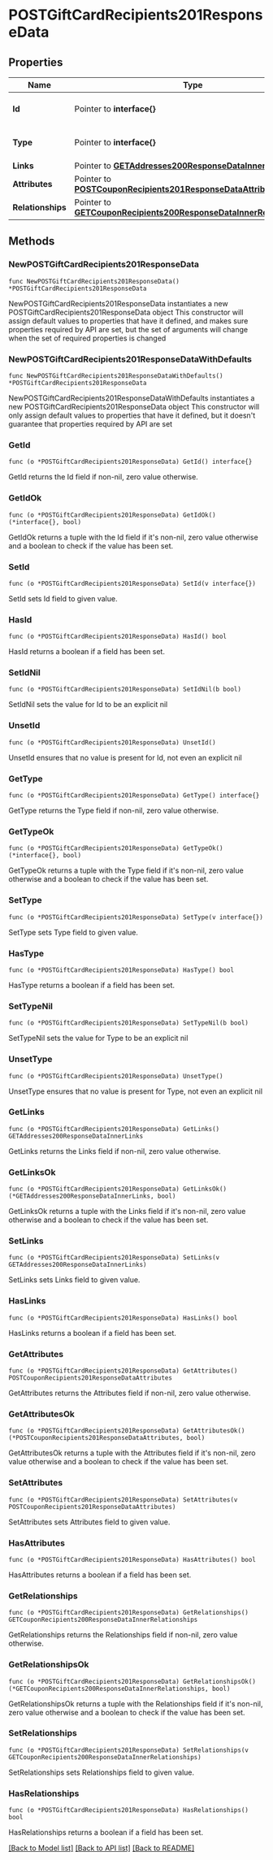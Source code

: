 # POSTGiftCardRecipients201ResponseData

## Properties

Name | Type | Description | Notes
------------ | ------------- | ------------- | -------------
**Id** | Pointer to **interface{}** | The resource&#39;s id | [optional] 
**Type** | Pointer to **interface{}** | The resource&#39;s type | [optional] 
**Links** | Pointer to [**GETAddresses200ResponseDataInnerLinks**](GETAddresses200ResponseDataInnerLinks.md) |  | [optional] 
**Attributes** | Pointer to [**POSTCouponRecipients201ResponseDataAttributes**](POSTCouponRecipients201ResponseDataAttributes.md) |  | [optional] 
**Relationships** | Pointer to [**GETCouponRecipients200ResponseDataInnerRelationships**](GETCouponRecipients200ResponseDataInnerRelationships.md) |  | [optional] 

## Methods

### NewPOSTGiftCardRecipients201ResponseData

`func NewPOSTGiftCardRecipients201ResponseData() *POSTGiftCardRecipients201ResponseData`

NewPOSTGiftCardRecipients201ResponseData instantiates a new POSTGiftCardRecipients201ResponseData object
This constructor will assign default values to properties that have it defined,
and makes sure properties required by API are set, but the set of arguments
will change when the set of required properties is changed

### NewPOSTGiftCardRecipients201ResponseDataWithDefaults

`func NewPOSTGiftCardRecipients201ResponseDataWithDefaults() *POSTGiftCardRecipients201ResponseData`

NewPOSTGiftCardRecipients201ResponseDataWithDefaults instantiates a new POSTGiftCardRecipients201ResponseData object
This constructor will only assign default values to properties that have it defined,
but it doesn't guarantee that properties required by API are set

### GetId

`func (o *POSTGiftCardRecipients201ResponseData) GetId() interface{}`

GetId returns the Id field if non-nil, zero value otherwise.

### GetIdOk

`func (o *POSTGiftCardRecipients201ResponseData) GetIdOk() (*interface{}, bool)`

GetIdOk returns a tuple with the Id field if it's non-nil, zero value otherwise
and a boolean to check if the value has been set.

### SetId

`func (o *POSTGiftCardRecipients201ResponseData) SetId(v interface{})`

SetId sets Id field to given value.

### HasId

`func (o *POSTGiftCardRecipients201ResponseData) HasId() bool`

HasId returns a boolean if a field has been set.

### SetIdNil

`func (o *POSTGiftCardRecipients201ResponseData) SetIdNil(b bool)`

 SetIdNil sets the value for Id to be an explicit nil

### UnsetId
`func (o *POSTGiftCardRecipients201ResponseData) UnsetId()`

UnsetId ensures that no value is present for Id, not even an explicit nil
### GetType

`func (o *POSTGiftCardRecipients201ResponseData) GetType() interface{}`

GetType returns the Type field if non-nil, zero value otherwise.

### GetTypeOk

`func (o *POSTGiftCardRecipients201ResponseData) GetTypeOk() (*interface{}, bool)`

GetTypeOk returns a tuple with the Type field if it's non-nil, zero value otherwise
and a boolean to check if the value has been set.

### SetType

`func (o *POSTGiftCardRecipients201ResponseData) SetType(v interface{})`

SetType sets Type field to given value.

### HasType

`func (o *POSTGiftCardRecipients201ResponseData) HasType() bool`

HasType returns a boolean if a field has been set.

### SetTypeNil

`func (o *POSTGiftCardRecipients201ResponseData) SetTypeNil(b bool)`

 SetTypeNil sets the value for Type to be an explicit nil

### UnsetType
`func (o *POSTGiftCardRecipients201ResponseData) UnsetType()`

UnsetType ensures that no value is present for Type, not even an explicit nil
### GetLinks

`func (o *POSTGiftCardRecipients201ResponseData) GetLinks() GETAddresses200ResponseDataInnerLinks`

GetLinks returns the Links field if non-nil, zero value otherwise.

### GetLinksOk

`func (o *POSTGiftCardRecipients201ResponseData) GetLinksOk() (*GETAddresses200ResponseDataInnerLinks, bool)`

GetLinksOk returns a tuple with the Links field if it's non-nil, zero value otherwise
and a boolean to check if the value has been set.

### SetLinks

`func (o *POSTGiftCardRecipients201ResponseData) SetLinks(v GETAddresses200ResponseDataInnerLinks)`

SetLinks sets Links field to given value.

### HasLinks

`func (o *POSTGiftCardRecipients201ResponseData) HasLinks() bool`

HasLinks returns a boolean if a field has been set.

### GetAttributes

`func (o *POSTGiftCardRecipients201ResponseData) GetAttributes() POSTCouponRecipients201ResponseDataAttributes`

GetAttributes returns the Attributes field if non-nil, zero value otherwise.

### GetAttributesOk

`func (o *POSTGiftCardRecipients201ResponseData) GetAttributesOk() (*POSTCouponRecipients201ResponseDataAttributes, bool)`

GetAttributesOk returns a tuple with the Attributes field if it's non-nil, zero value otherwise
and a boolean to check if the value has been set.

### SetAttributes

`func (o *POSTGiftCardRecipients201ResponseData) SetAttributes(v POSTCouponRecipients201ResponseDataAttributes)`

SetAttributes sets Attributes field to given value.

### HasAttributes

`func (o *POSTGiftCardRecipients201ResponseData) HasAttributes() bool`

HasAttributes returns a boolean if a field has been set.

### GetRelationships

`func (o *POSTGiftCardRecipients201ResponseData) GetRelationships() GETCouponRecipients200ResponseDataInnerRelationships`

GetRelationships returns the Relationships field if non-nil, zero value otherwise.

### GetRelationshipsOk

`func (o *POSTGiftCardRecipients201ResponseData) GetRelationshipsOk() (*GETCouponRecipients200ResponseDataInnerRelationships, bool)`

GetRelationshipsOk returns a tuple with the Relationships field if it's non-nil, zero value otherwise
and a boolean to check if the value has been set.

### SetRelationships

`func (o *POSTGiftCardRecipients201ResponseData) SetRelationships(v GETCouponRecipients200ResponseDataInnerRelationships)`

SetRelationships sets Relationships field to given value.

### HasRelationships

`func (o *POSTGiftCardRecipients201ResponseData) HasRelationships() bool`

HasRelationships returns a boolean if a field has been set.


[[Back to Model list]](../README.md#documentation-for-models) [[Back to API list]](../README.md#documentation-for-api-endpoints) [[Back to README]](../README.md)


